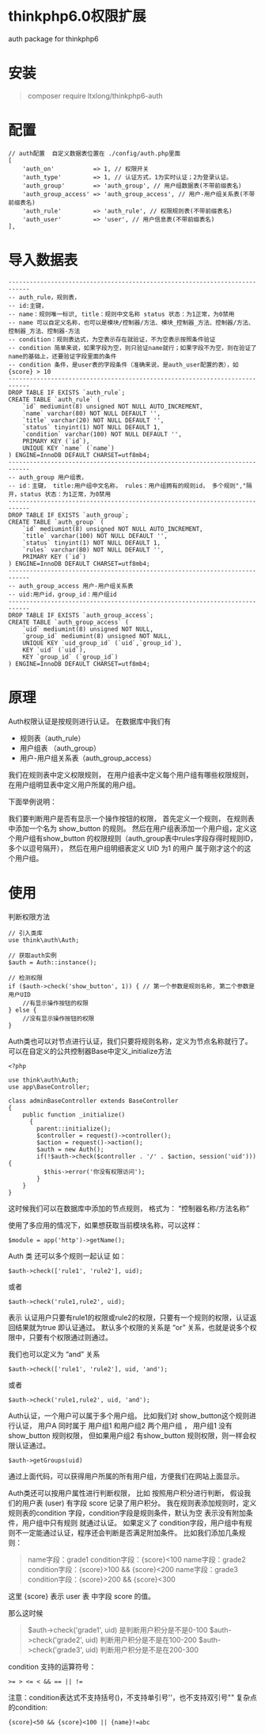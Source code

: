 # thinkphp6.0权限扩展
auth package for thinkphp6

# 安装

> composer require ltxlong/thinkphp6-auth

# 配置
~~~
// auth配置  自定义数据表位置在 ./config/auth.php里面
[
    'auth_on'           => 1, // 权限开关
    'auth_type'         => 1, // 认证方式，1为实时认证；2为登录认证。
    'auth_group'        => 'auth_group', // 用户组数据表(不带前缀表名)
    'auth_group_access' => 'auth_group_access', // 用户-用户组关系表(不带前缀表名)
    'auth_rule'         => 'auth_rule', // 权限规则表(不带前缀表名)
    'auth_user'         => 'user', // 用户信息表(不带前缀表名)
],
~~~

# 导入数据表
~~~
----------------------------------------------------------------------------
-- auth_rule，规则表，
-- id:主键，
-- name：规则唯一标识, title：规则中文名称 status 状态：为1正常，为0禁用
-- name 可以自定义名称，也可以是模块/控制器/方法、模块_控制器_方法、控制器/方法、控制器_方法、控制器-方法
-- condition：规则表达式，为空表示存在就验证，不为空表示按照条件验证
-- condition 简单来说，如果字段为空，则只验证name就行；如果字段不为空，则在验证了name的基础上，还要验证字段里面的条件
-- condition 条件，是user表的字段条件（准确来说，是auth_user配置的表），如 {score} > 10
----------------------------------------------------------------------------
DROP TABLE IF EXISTS `auth_rule`;
CREATE TABLE `auth_rule` (
    `id` mediumint(8) unsigned NOT NULL AUTO_INCREMENT,
    `name` varchar(80) NOT NULL DEFAULT '',
    `title` varchar(20) NOT NULL DEFAULT '',
    `status` tinyint(1) NOT NULL DEFAULT 1,
    `condition` varchar(100) NOT NULL DEFAULT '',
    PRIMARY KEY (`id`),
    UNIQUE KEY `name` (`name`)
) ENGINE=InnoDB DEFAULT CHARSET=utf8mb4;
----------------------------------------------------------------------------
-- auth_group 用户组表，
-- id：主键， title:用户组中文名称， rules：用户组拥有的规则id， 多个规则","隔开，status 状态：为1正常，为0禁用
----------------------------------------------------------------------------
DROP TABLE IF EXISTS `auth_group`;
CREATE TABLE `auth_group` (
    `id` mediumint(8) unsigned NOT NULL AUTO_INCREMENT,
    `title` varchar(100) NOT NULL DEFAULT '',
    `status` tinyint(1) NOT NULL DEFAULT 1,
    `rules` varchar(80) NOT NULL DEFAULT '',
    PRIMARY KEY (`id`)
) ENGINE=InnoDB DEFAULT CHARSET=utf8mb4;
----------------------------------------------------------------------------
-- auth_group_access 用户-用户组关系表
-- uid:用户id，group_id：用户组id
----------------------------------------------------------------------------
DROP TABLE IF EXISTS `auth_group_access`;
CREATE TABLE `auth_group_access` (
    `uid` mediumint(8) unsigned NOT NULL,
    `group_id` mediumint(8) unsigned NOT NULL,
    UNIQUE KEY `uid_group_id` (`uid`,`group_id`),
    KEY `uid` (`uid`),
    KEY `group_id` (`group_id`)
) ENGINE=InnoDB DEFAULT CHARSET=utf8mb4;
~~~

# 原理
Auth权限认证是按规则进行认证。 在数据库中我们有
- 规则表（auth_rule）
- 用户组表 （auth_group）
- 用户-用户组关系表（auth_group_access）

我们在规则表中定义权限规则， 在用户组表中定义每个用户组有哪些权限规则，在用户组明显表中定义用户所属的用户组。

下面举例说明：

我们要判断用户是否有显示一个操作按钮的权限， 首先定义一个规则， 在规则表中添加一个名为 show_button 的规则。 
然后在用户组表添加一个用户组，定义这个用户组有show_button 的权限规则（auth_group表中rules字段存得时规则ID，多个以逗号隔开），
然后在用户组明细表定义 UID 为1 的用户 属于刚才这个的这个用户组。

# 使用
判断权限方法
~~~
// 引入类库
use think\auth\Auth;

// 获取auth实例
$auth = Auth::instance();

// 检测权限
if ($auth->check('show_button', 1)) { // 第一个参数是规则名称, 第二个参数是用户UID
	//有显示操作按钮的权限
} else {
	//没有显示操作按钮的权限
}
~~~
Auth类也可以对节点进行认证，我们只要将规则名称，定义为节点名称就行了。 可以在自定义的公共控制器Base中定义_initialize方法
~~~
<?php

use think\auth\Auth;
use app\BaseController;

class adminBaseController extends BaseController
{
    public function _initialize()
	  {
        parent::initialize();
        $controller = request()->controller();
        $action = request()->action();
        $auth = new Auth();
        if(!$auth->check($controller . '/' . $action, session('uid'))){
          $this->error('你没有权限访问');
        }
    }
}
~~~
这时候我们可以在数据库中添加的节点规则， 格式为： “控制器名称/方法名称”

使用了多应用的情况下，如果想获取当前模块名称，可以这样：
~~~
$module = app('http')->getName();
~~~

Auth 类 还可以多个规则一起认证 如：
~~~
$auth->check(['rule1', 'rule2'], uid); 
~~~
或者
~~~
$auth->check('rule1,rule2', uid); 
~~~

表示 认证用户只要有rule1的权限或rule2的权限，只要有一个规则的权限，认证返回结果就为true 即认证通过。
默认多个权限的关系是 “or” 关系，也就是说多个权限中，只要有个权限通过则通过。 

我们也可以定义为 “and” 关系
~~~
$auth->check(['rule1', 'rule2'], uid, 'and'); 
~~~
或者
~~~
$auth->check('rule1,rule2', uid, 'and'); 
~~~

Auth认证，一个用户可以属于多个用户组。 
比如我们对 show_button这个规则进行认证， 用户A 同时属于 用户组1 和用户组2 两个用户组 ， 用户组1 没有show_button 规则权限，
但如果用户组2 有show_button 规则权限，则一样会权限认证通过。

~~~
$auth->getGroups(uid)
~~~
通过上面代码，可以获得用户所属的所有用户组，方便我们在网站上面显示。

Auth类还可以按用户属性进行判断权限， 比如 按照用户积分进行判断， 假设我们的用户表 (user) 有字段 score 记录了用户积分。 
我在规则表添加规则时，定义规则表的condition 字段，condition字段是规则条件，默认为空 表示没有附加条件，用户组中只有规则 就通过认证。 
如果定义了 condition字段，用户组中有规则不一定能通过认证，程序还会判断是否满足附加条件。 比如我们添加几条规则：
> name字段：grade1 condition字段：{score}<100
> name字段：grade2 condition字段：{score}>100 && {score}<200
> name字段：grade3 condition字段：{score}>200 && {score}<300

这里 {score} 表示 user 表 中字段 score 的值。

那么这时候
> $auth->check('grade1', uid) 是判断用户积分是不是0-100
> $auth->check('grade2', uid) 判断用户积分是不是在100-200
> $auth->check('grade3', uid) 判断用户积分是不是在200-300

condition 支持的运算符号：
~~~
>= > <= < && == || !=
~~~
注意：condition表达式不支持括号()，不支持单引号''，也不支持双引号""
复杂点的condition:
~~~
{score}<50 && {score}<100 || {name}!=abc
~~~
